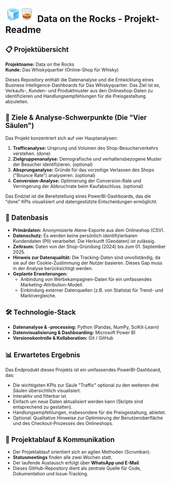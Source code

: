 # <img src="Dashboards/python/assets/whisk_rox.png"> Data on the Rocks - Projekt-Readme

## 📋 Projektübersicht

**Projektname:** Data on the Rocks  
**Kunde:** Das Whiskyquartier (Online-Shop für Whisky)  

Dieses Repository enthält die Datenanalyse und die Entwicklung eines Business Intelligence-Dashboards für Das Whiskyquartier. Das Ziel ist es, Verkaufs-, Kunden- und Produktmuster aus den Onlineshop-Daten zu identifizieren und Handlungsempfehlungen für die Preisgestaltung abzuleiten.

## 🎯 Ziele & Analyse-Schwerpunkte (Die "Vier Säulen")

Das Projekt konzentriert sich auf vier Hauptanalysen:

1.  **Trafficanalyse:** Ursprung und Volumen des Shop-Besucherverkehrs verstehen. (done)
2.  **Zielgruppenanalyse:** Demografische und verhaltensbezogene Muster der Besucher identifizieren. (optional)
3.  **Absprunganalyse:** Gründe für das vorzeitige Verlassen des Shops ("Bounce Rate") analysieren. (optional)
4.  **Conversion-Analyse:** Optimierung der Conversion-Rate und Verringerung der Abbruchrate beim Kaufabschluss. (optional)

Das Endziel ist die Bereitstellung eines PowerBI-Dashboards, das die "done" KPIs visualisiert und datengestützte Entscheidungen ermöglicht.

## 📁 Datenbasis

*   **Primärdaten:** Anonymisierte Atene-Exporte aus dem Onlineshop (CSV).
*   **Datenschutz:** Es werden keine persönlich identifizierbaren Kundendaten (PII) verarbeitet. Die Herkunft (Geodaten) ist zulässig.
*   **Zeitraum:** Daten von der Shop-Gründung (2024) bis zum 01. September 2025.
*   **Hinweis zur Datenqualität:** Die Tracking-Daten sind unvollständig, da sie auf der Cookie-Zustimmung der Nutzer basieren. Dieses Gap muss in der Analyse berücksichtigt werden.
*   **Geplante Erweiterungen:**
    *   Anbindung von Werbekampagnen-Daten für ein umfassendes Marketing-Attribution-Modell.
    *   Einbindung externer Datenquellen (z.B. von Statista) für Trend- und Marktvergleiche.

## 🛠 Technologie-Stack

*   **Datenanalyse & -processing:** Python (Pandas, NumPy, SciKit-Learn)
*   **Datenvisualisierung & Dashboarding:** Microsoft Power BI
*   **Versionskontrolle & Kollaboration:** Git / GitHub

## 📊 Erwartetes Ergebnis

Das Endprodukt dieses Projekts ist ein umfassendes PowerBI-Dashboard, das:
*   Die wichtigsten KPIs zur Säule "Traffic" optional zu den weiteren drei Säulen übersichtlich visualisiert.
*   Interaktiv und filterbar ist.
*   Einfach um neue Daten aktualisiert werden kann (Skripte sind entsprechend zu gestalten).
*   Handlungsempfehlungen, insbesondere für die Preisgestaltung, ableitet.
*   Optional: Qualitative Hinweise zur Optimierung der Benutzeroberfläche und des Checkout-Prozesses des Onlineshops.

## 🔄 Projektablauf & Kommunikation

*   Der Projektablauf orientiert sich an agilen Methoden (Scrumban).
*   **Statusmeetings** finden alle zwei Wochen statt.
*   Der laufende Austausch erfolgt über **WhatsApp und E-Mail**.
*   Dieses GitHub-Repository dient als zentrale Quelle für Code, Dokumentation und Issue-Tracking.
